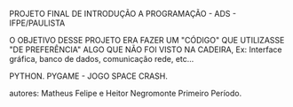 
PROJETO FINAL DE INTRODUÇÃO A PROGRAMAÇÃO - ADS - IFPE/PAULISTA 

O OBJETIVO DESSE PROJETO ERA FAZER UM "CÓDIGO" QUE UTILIZASSE "DE PREFERÊNCIA" ALGO QUE NÃO FOI VISTO NA CADEIRA, Ex: Interface gráfica, banco de dados, comunicação rede, etc...

  PYTHON. PYGAME - JOGO SPACE CRASH.

autores: Matheus Felipe e Heitor Negromonte
Primeiro Período.
